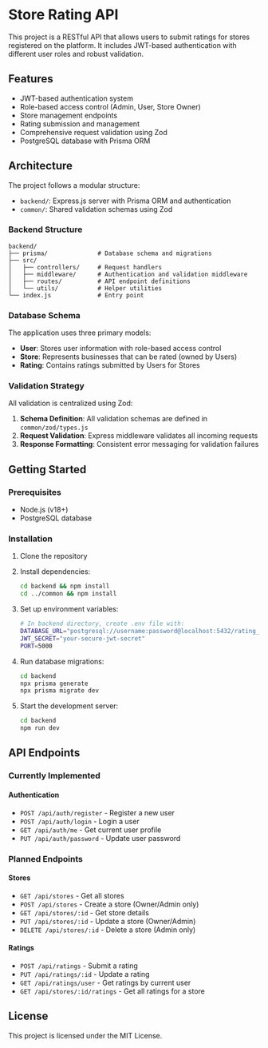# Store Rating API

This project is a RESTful API that allows users to submit ratings for stores registered on the platform. It includes JWT-based authentication with different user roles and robust validation.

## Features

- JWT-based authentication system
- Role-based access control (Admin, User, Store Owner)
- Store management endpoints
- Rating submission and management
- Comprehensive request validation using Zod
- PostgreSQL database with Prisma ORM

## Architecture

The project follows a modular structure:

- `backend/`: Express.js server with Prisma ORM and authentication
- `common/`: Shared validation schemas using Zod

### Backend Structure

```
backend/
├── prisma/              # Database schema and migrations
├── src/
│   ├── controllers/     # Request handlers
│   ├── middleware/      # Authentication and validation middleware
│   ├── routes/          # API endpoint definitions
│   └── utils/           # Helper utilities
└── index.js             # Entry point
```

### Database Schema

The application uses three primary models:

- **User**: Stores user information with role-based access control
- **Store**: Represents businesses that can be rated (owned by Users)
- **Rating**: Contains ratings submitted by Users for Stores

### Validation Strategy

All validation is centralized using Zod:

1. **Schema Definition**: All validation schemas are defined in `common/zod/types.js`
2. **Request Validation**: Express middleware validates all incoming requests
3. **Response Formatting**: Consistent error messaging for validation failures

## Getting Started

### Prerequisites

- Node.js (v18+)
- PostgreSQL database

### Installation

1. Clone the repository

2. Install dependencies:
   ```bash
   cd backend && npm install
   cd ../common && npm install
   ```

3. Set up environment variables:
   ```bash
   # In backend directory, create .env file with:
   DATABASE_URL="postgresql://username:password@localhost:5432/rating_db"
   JWT_SECRET="your-secure-jwt-secret"
   PORT=5000
   ```

4. Run database migrations:
   ```bash
   cd backend
   npx prisma generate
   npx prisma migrate dev
   ```

5. Start the development server:
   ```bash
   cd backend
   npm run dev
   ```

## API Endpoints

### Currently Implemented

#### Authentication
- `POST /api/auth/register` - Register a new user
- `POST /api/auth/login` - Login a user
- `GET /api/auth/me` - Get current user profile
- `PUT /api/auth/password` - Update user password

### Planned Endpoints

#### Stores
- `GET /api/stores` - Get all stores
- `POST /api/stores` - Create a store (Owner/Admin only)
- `GET /api/stores/:id` - Get store details
- `PUT /api/stores/:id` - Update a store (Owner/Admin)
- `DELETE /api/stores/:id` - Delete a store (Admin only)

#### Ratings
- `POST /api/ratings` - Submit a rating
- `PUT /api/ratings/:id` - Update a rating
- `GET /api/ratings/user` - Get ratings by current user
- `GET /api/stores/:id/ratings` - Get all ratings for a store

## License

This project is licensed under the MIT License.
